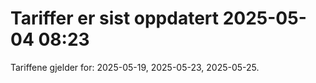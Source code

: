 
# Tariffer er sist oppdatert 2025-05-04 08:23

Tariffene gjelder for: 2025-05-19, 2025-05-23, 2025-05-25.
